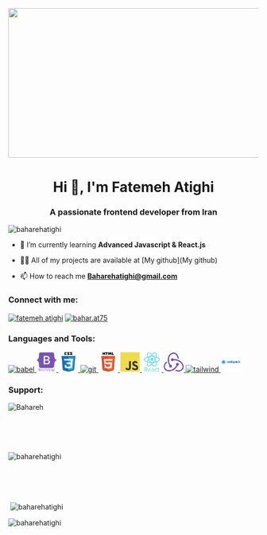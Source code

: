 
<div id="header" align="center">
  <img src="https://media.giphy.com/media/pOZhmE42D1WrCWATLK/giphy.gif" width="700" height="300"/>
</div>
<h1 align="center">Hi 👋, I'm Fatemeh Atighi</h1>
<h3 align="center">A passionate frontend developer from Iran</h3>

<p align="left"> <img src="https://komarev.com/ghpvc/?username=baharehatighi&label=Profile%20views&color=0e75b6&style=flat" alt="baharehatighi" /> </p>

- 🌱 I’m currently learning **Advanced Javascript & React.js**

- 👨‍💻 All of my projects are available at [My github](My github)

- 📫 How to reach me **Baharehatighi@gmail.com**

<h3 align="left">Connect with me:</h3>
<p align="left">
<a href="https://linkedin.com/in/fatemeh atighi" target="blank"><img align="center" src="https://raw.githubusercontent.com/rahuldkjain/github-profile-readme-generator/master/src/images/icons/Social/linked-in-alt.svg" alt="fatemeh atighi" height="30" width="40" /></a>
<a href="https://instagram.com/bahar.at75" target="blank"><img align="center" src="https://raw.githubusercontent.com/rahuldkjain/github-profile-readme-generator/master/src/images/icons/Social/instagram.svg" alt="bahar.at75" height="30" width="40" /></a>
</p>

<h3 align="left">Languages and Tools:</h3>
<p align="left"> <a href="https://babeljs.io/" target="_blank" rel="noreferrer"> <img src="https://www.vectorlogo.zone/logos/babeljs/babeljs-icon.svg" alt="babel" width="40" height="40"/> </a> <a href="https://getbootstrap.com" target="_blank" rel="noreferrer"> <img src="https://raw.githubusercontent.com/devicons/devicon/master/icons/bootstrap/bootstrap-plain-wordmark.svg" alt="bootstrap" width="40" height="40"/> </a> <a href="https://www.w3schools.com/css/" target="_blank" rel="noreferrer"> <img src="https://raw.githubusercontent.com/devicons/devicon/master/icons/css3/css3-original-wordmark.svg" alt="css3" width="40" height="40"/> </a> <a href="https://git-scm.com/" target="_blank" rel="noreferrer"> <img src="https://www.vectorlogo.zone/logos/git-scm/git-scm-icon.svg" alt="git" width="40" height="40"/> </a> <a href="https://www.w3.org/html/" target="_blank" rel="noreferrer"> <img src="https://raw.githubusercontent.com/devicons/devicon/master/icons/html5/html5-original-wordmark.svg" alt="html5" width="40" height="40"/> </a> <a href="https://developer.mozilla.org/en-US/docs/Web/JavaScript" target="_blank" rel="noreferrer"> <img src="https://raw.githubusercontent.com/devicons/devicon/master/icons/javascript/javascript-original.svg" alt="javascript" width="40" height="40"/> </a> <a href="https://reactjs.org/" target="_blank" rel="noreferrer"> <img src="https://raw.githubusercontent.com/devicons/devicon/master/icons/react/react-original-wordmark.svg" alt="react" width="40" height="40"/> </a> <a href="https://redux.js.org" target="_blank" rel="noreferrer"> <img src="https://raw.githubusercontent.com/devicons/devicon/master/icons/redux/redux-original.svg" alt="redux" width="40" height="40"/> </a> <a href="https://tailwindcss.com/" target="_blank" rel="noreferrer"> <img src="https://www.vectorlogo.zone/logos/tailwindcss/tailwindcss-icon.svg" alt="tailwind" width="40" height="40"/> </a> <a href="https://webpack.js.org" target="_blank" rel="noreferrer"> <img src="https://raw.githubusercontent.com/devicons/devicon/d00d0969292a6569d45b06d3f350f463a0107b0d/icons/webpack/webpack-original-wordmark.svg" alt="webpack" width="40" height="40"/> </a> </p>

<h3 align="left">Support:</h3>
<p><a href="https://www.buymeacoffee.com/Baharehatighi"> <img align="left" src="https://cdn.buymeacoffee.com/buttons/v2/default-yellow.png" height="50" width="210" alt="Bahareh" /></a></p><br><br><br><br><br>

<p><img align="left" src="https://github-readme-stats.vercel.app/api/top-langs?username=baharehatighi&show_icons=true&locale=en&layout=compact" alt="baharehatighi" /></p><br><br><br><br><br>

<p>&nbsp;<img align="center" src="https://github-readme-stats.vercel.app/api?username=baharehatighi&show_icons=true&locale=en" alt="baharehatighi" /></p>

<p><img align="center" src="https://github-readme-streak-stats.herokuapp.com/?user=baharehatighi&" alt="baharehatighi" /></p>


<!--
**Baharehatighi/Baharehatighi** is a ✨ _special_ ✨ repository because its `README.md` (this file) appears on your GitHub profile.

Here are some ideas to get you started:


